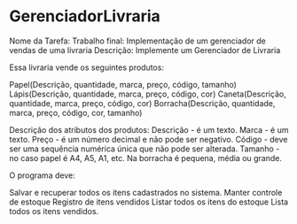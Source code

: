 # GerenciadorLivraria

Nome da Tarefa:
Trabalho final: Implementação de um gerenciador de vendas de uma livraria
Descrição:
Implemente um Gerenciador de Livraria

Essa livraria vende os seguintes produtos:

Papel(Descrição, quantidade, marca, preço, código, tamanho)
Lápis(Descrição,  quantidade, marca, preço, código, cor)
Caneta(Descrição, quantidade, marca, preço, código, cor)
Borracha(Descrição, quantidade, marca, preço, código, cor, tamanho)
 

Descrição dos atributos dos produtos:
Descrição - é um texto.
Marca - é um texto.
Preço - é um número decimal e não pode ser negativo.
Código - deve ser uma sequência numérica única que não pode ser alterada.
Tamanho - no caso papel é A4, A5, A1, etc. Na borracha é pequena, média ou grande.

O programa deve:

Salvar e recuperar todos os itens cadastrados no sistema.
Manter controle de estoque
Registro de itens vendidos
Listar todos os itens do estoque
Lista todos os itens vendidos.